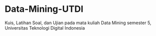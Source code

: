 # Data-Mining-UTDI
Kuis, Latihan Soal, dan Ujian pada mata kuliah Data Mining semester 5, Universitas Teknologi Digital Indonesia
